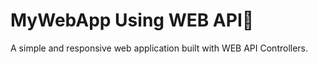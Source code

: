 # MyWebApp Using WEB API🚀

A simple and responsive web application built with WEB API Controllers.

